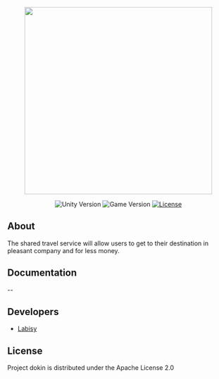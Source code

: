 <p align="center">
      <img src="https://i.ibb.co/rMp66k5/dokin.png" width="426">
</p>

<p align="center">
   <img src="https://img.shields.io/badge/Version-JDK17-yellow" alt="Unity Version">
   <img src="https://img.shields.io/badge/Version-V1.0%20(Alpha)-brightgreen" alt="Game Version">
   <a href="https://www.apache.org/licenses/LICENSE-2.0.txt">
   <img src="https://img.shields.io/badge/License-Apache%20License%202.0-blue" alt="License">
   </a>
</p>

## About

The shared travel service will allow users to get to their destination in pleasant company and for less money.

## Documentation

--

## Developers

- [Labisy](https://github.com/Labisy)

## License

Project dokin is distributed under the Apache License 2.0
